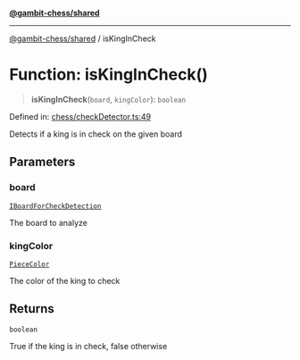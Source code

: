 [**@gambit-chess/shared**](../README.md)

***

[@gambit-chess/shared](../globals.md) / isKingInCheck

# Function: isKingInCheck()

> **isKingInCheck**(`board`, `kingColor`): `boolean`

Defined in: [chess/checkDetector.ts:49](https://github.com/cango91/gambit-chess/blob/d79bd73a9b1359341cbe89b368f1eb5b66a60564/shared/src/chess/checkDetector.ts#L49)

Detects if a king is in check on the given board

## Parameters

### board

[`IBoardForCheckDetection`](../interfaces/IBoardForCheckDetection.md)

The board to analyze

### kingColor

[`PieceColor`](../type-aliases/PieceColor.md)

The color of the king to check

## Returns

`boolean`

True if the king is in check, false otherwise
